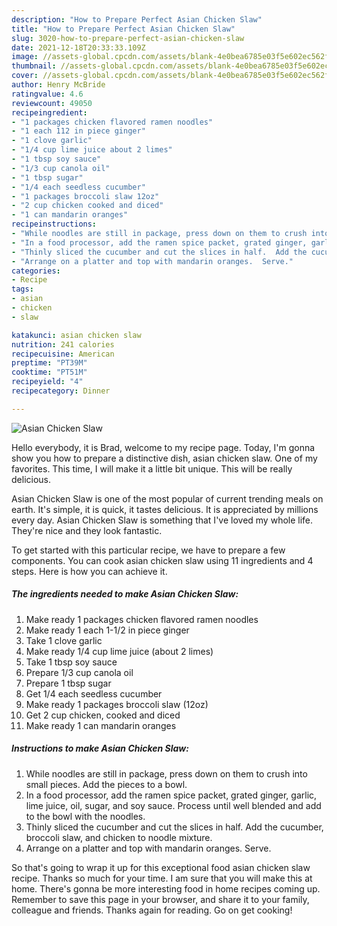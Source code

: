 ```yaml
---
description: "How to Prepare Perfect Asian Chicken Slaw"
title: "How to Prepare Perfect Asian Chicken Slaw"
slug: 3020-how-to-prepare-perfect-asian-chicken-slaw
date: 2021-12-18T20:33:33.109Z
image: //assets-global.cpcdn.com/assets/blank-4e0bea6785e03f5e602ec562f230caae08da540cada707380b4fe1bbebba43da.png
thumbnail: //assets-global.cpcdn.com/assets/blank-4e0bea6785e03f5e602ec562f230caae08da540cada707380b4fe1bbebba43da.png
cover: //assets-global.cpcdn.com/assets/blank-4e0bea6785e03f5e602ec562f230caae08da540cada707380b4fe1bbebba43da.png
author: Henry McBride
ratingvalue: 4.6
reviewcount: 49050
recipeingredient:
- "1 packages chicken flavored ramen noodles"
- "1 each 112 in piece ginger"
- "1 clove garlic"
- "1/4 cup lime juice about 2 limes"
- "1 tbsp soy sauce"
- "1/3 cup canola oil"
- "1 tbsp sugar"
- "1/4 each seedless cucumber"
- "1 packages broccoli slaw 12oz"
- "2 cup chicken cooked and diced"
- "1 can mandarin oranges"
recipeinstructions:
- "While noodles are still in package, press down on them to crush into small pieces.  Add the pieces to a bowl."
- "In a food processor, add the ramen spice packet, grated ginger, garlic, lime juice, oil, sugar, and soy sauce.  Process until well blended and add to the bowl with the noodles."
- "Thinly sliced the cucumber and cut the slices in half.  Add the cucumber, broccoli slaw, and chicken to noodle mixture."
- "Arrange on a platter and top with mandarin oranges.  Serve."
categories:
- Recipe
tags:
- asian
- chicken
- slaw

katakunci: asian chicken slaw 
nutrition: 241 calories
recipecuisine: American
preptime: "PT39M"
cooktime: "PT51M"
recipeyield: "4"
recipecategory: Dinner

---
```



![Asian Chicken Slaw](//assets-global.cpcdn.com/assets/blank-4e0bea6785e03f5e602ec562f230caae08da540cada707380b4fe1bbebba43da.png)

Hello everybody, it is Brad, welcome to my recipe page. Today, I'm gonna show you how to prepare a distinctive dish, asian chicken slaw. One of my favorites. This time, I will make it a little bit unique. This will be really delicious.



Asian Chicken Slaw is one of the most popular of current trending meals on earth. It's simple, it is quick, it tastes delicious. It is appreciated by millions every day. Asian Chicken Slaw is something that I've loved my whole life. They're nice and they look fantastic.


To get started with this particular recipe, we have to prepare a few components. You can cook asian chicken slaw using 11 ingredients and 4 steps. Here is how you can achieve it.

<!--inarticleads1-->

##### The ingredients needed to make Asian Chicken Slaw:

1. Make ready 1 packages chicken flavored ramen noodles
1. Make ready 1 each 1-1/2 in piece ginger
1. Take 1 clove garlic
1. Make ready 1/4 cup lime juice (about 2 limes)
1. Take 1 tbsp soy sauce
1. Prepare 1/3 cup canola oil
1. Prepare 1 tbsp sugar
1. Get 1/4 each seedless cucumber
1. Make ready 1 packages broccoli slaw (12oz)
1. Get 2 cup chicken, cooked and diced
1. Make ready 1 can mandarin oranges




<!--inarticleads2-->

##### Instructions to make Asian Chicken Slaw:

1. While noodles are still in package, press down on them to crush into small pieces.  Add the pieces to a bowl.
1. In a food processor, add the ramen spice packet, grated ginger, garlic, lime juice, oil, sugar, and soy sauce.  Process until well blended and add to the bowl with the noodles.
1. Thinly sliced the cucumber and cut the slices in half.  Add the cucumber, broccoli slaw, and chicken to noodle mixture.
1. Arrange on a platter and top with mandarin oranges.  Serve.




So that's going to wrap it up for this exceptional food asian chicken slaw recipe. Thanks so much for your time. I am sure that you will make this at home. There's gonna be more interesting food in home recipes coming up. Remember to save this page in your browser, and share it to your family, colleague and friends. Thanks again for reading. Go on get cooking!
